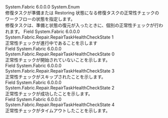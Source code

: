 <Type Name="RepairTaskHealthCheckState" FullName="System.Fabric.Repair.RepairTaskHealthCheckState">
  <TypeSignature Language="C#" Value="public enum RepairTaskHealthCheckState" />
  <TypeSignature Language="ILAsm" Value=".class public auto ansi sealed RepairTaskHealthCheckState extends System.Enum" />
  <TypeSignature Language="DocId" Value="T:System.Fabric.Repair.RepairTaskHealthCheckState" />
  <TypeSignature Language="VB.NET" Value="Public Enum RepairTaskHealthCheckState" />
  <TypeSignature Language="F#" Value="type RepairTaskHealthCheckState = " />
  <AssemblyInfo>
    <AssemblyName>System.Fabric</AssemblyName>
    <AssemblyVersion>6.0.0.0</AssemblyVersion>
  </AssemblyInfo>
  <Base>
    <BaseTypeName>System.Enum</BaseTypeName>
  </Base>
  <Docs>
    <summary>
      <para>修復タスクが準備または Restoring 状態になる修復タスクの正常性チェックのワークフローの状態を指定します。</para>
    </summary>
    <remarks>修復タスクは、準備と状態の復元が入ったときに、個別の正常性チェックが行われます。</remarks>
  </Docs>
  <Members>
    <Member MemberName="InProgress">
      <MemberSignature Language="C#" Value="InProgress" />
      <MemberSignature Language="ILAsm" Value=".field public static literal valuetype System.Fabric.Repair.RepairTaskHealthCheckState InProgress = int32(1)" />
      <MemberSignature Language="DocId" Value="F:System.Fabric.Repair.RepairTaskHealthCheckState.InProgress" />
      <MemberSignature Language="VB.NET" Value="InProgress" />
      <MemberSignature Language="F#" Value="InProgress = 1" Usage="System.Fabric.Repair.RepairTaskHealthCheckState.InProgress" />
      <MemberType>Field</MemberType>
      <AssemblyInfo>
        <AssemblyName>System.Fabric</AssemblyName>
        <AssemblyVersion>6.0.0.0</AssemblyVersion>
      </AssemblyInfo>
      <ReturnValue>
        <ReturnType>System.Fabric.Repair.RepairTaskHealthCheckState</ReturnType>
      </ReturnValue>
      <MemberValue>1</MemberValue>
      <Docs>
        <summary>
            正常性チェックが進行中であることを示します
            </summary>
      </Docs>
    </Member>
    <Member MemberName="NotStarted">
      <MemberSignature Language="C#" Value="NotStarted" />
      <MemberSignature Language="ILAsm" Value=".field public static literal valuetype System.Fabric.Repair.RepairTaskHealthCheckState NotStarted = int32(0)" />
      <MemberSignature Language="DocId" Value="F:System.Fabric.Repair.RepairTaskHealthCheckState.NotStarted" />
      <MemberSignature Language="VB.NET" Value="NotStarted" />
      <MemberSignature Language="F#" Value="NotStarted = 0" Usage="System.Fabric.Repair.RepairTaskHealthCheckState.NotStarted" />
      <MemberType>Field</MemberType>
      <AssemblyInfo>
        <AssemblyName>System.Fabric</AssemblyName>
        <AssemblyVersion>6.0.0.0</AssemblyVersion>
      </AssemblyInfo>
      <ReturnValue>
        <ReturnType>System.Fabric.Repair.RepairTaskHealthCheckState</ReturnType>
      </ReturnValue>
      <MemberValue>0</MemberValue>
      <Docs>
        <summary>
            正常性チェックが開始されていないことを示します。
            </summary>
      </Docs>
    </Member>
    <Member MemberName="Skipped">
      <MemberSignature Language="C#" Value="Skipped" />
      <MemberSignature Language="ILAsm" Value=".field public static literal valuetype System.Fabric.Repair.RepairTaskHealthCheckState Skipped = int32(3)" />
      <MemberSignature Language="DocId" Value="F:System.Fabric.Repair.RepairTaskHealthCheckState.Skipped" />
      <MemberSignature Language="VB.NET" Value="Skipped" />
      <MemberSignature Language="F#" Value="Skipped = 3" Usage="System.Fabric.Repair.RepairTaskHealthCheckState.Skipped" />
      <MemberType>Field</MemberType>
      <AssemblyInfo>
        <AssemblyName>System.Fabric</AssemblyName>
        <AssemblyVersion>6.0.0.0</AssemblyVersion>
      </AssemblyInfo>
      <ReturnValue>
        <ReturnType>System.Fabric.Repair.RepairTaskHealthCheckState</ReturnType>
      </ReturnValue>
      <MemberValue>3</MemberValue>
      <Docs>
        <summary>
            正常性チェックがスキップされたことを示します。
            </summary>
      </Docs>
    </Member>
    <Member MemberName="Succeeded">
      <MemberSignature Language="C#" Value="Succeeded" />
      <MemberSignature Language="ILAsm" Value=".field public static literal valuetype System.Fabric.Repair.RepairTaskHealthCheckState Succeeded = int32(2)" />
      <MemberSignature Language="DocId" Value="F:System.Fabric.Repair.RepairTaskHealthCheckState.Succeeded" />
      <MemberSignature Language="VB.NET" Value="Succeeded" />
      <MemberSignature Language="F#" Value="Succeeded = 2" Usage="System.Fabric.Repair.RepairTaskHealthCheckState.Succeeded" />
      <MemberType>Field</MemberType>
      <AssemblyInfo>
        <AssemblyName>System.Fabric</AssemblyName>
        <AssemblyVersion>6.0.0.0</AssemblyVersion>
      </AssemblyInfo>
      <ReturnValue>
        <ReturnType>System.Fabric.Repair.RepairTaskHealthCheckState</ReturnType>
      </ReturnValue>
      <MemberValue>2</MemberValue>
      <Docs>
        <summary>
            正常性チェックが成功したことを示します。
            </summary>
      </Docs>
    </Member>
    <Member MemberName="TimedOut">
      <MemberSignature Language="C#" Value="TimedOut" />
      <MemberSignature Language="ILAsm" Value=".field public static literal valuetype System.Fabric.Repair.RepairTaskHealthCheckState TimedOut = int32(4)" />
      <MemberSignature Language="DocId" Value="F:System.Fabric.Repair.RepairTaskHealthCheckState.TimedOut" />
      <MemberSignature Language="VB.NET" Value="TimedOut" />
      <MemberSignature Language="F#" Value="TimedOut = 4" Usage="System.Fabric.Repair.RepairTaskHealthCheckState.TimedOut" />
      <MemberType>Field</MemberType>
      <AssemblyInfo>
        <AssemblyName>System.Fabric</AssemblyName>
        <AssemblyVersion>6.0.0.0</AssemblyVersion>
      </AssemblyInfo>
      <ReturnValue>
        <ReturnType>System.Fabric.Repair.RepairTaskHealthCheckState</ReturnType>
      </ReturnValue>
      <MemberValue>4</MemberValue>
      <Docs>
        <summary>
            正常性チェックがタイムアウトしたことを示します。
            </summary>
      </Docs>
    </Member>
  </Members>
</Type>